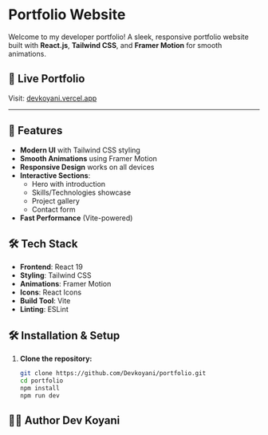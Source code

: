 # Portfolio Website

Welcome to my developer portfolio! A sleek, responsive portfolio website built with **React.js**, **Tailwind CSS**, and **Framer Motion** for smooth animations.

## 🔗 Live Portfolio
Visit: [devkoyani.vercel.app](https://devkoyani.vercel.app)

---

## 🚀 Features
- **Modern UI** with Tailwind CSS styling
- **Smooth Animations** using Framer Motion
- **Responsive Design** works on all devices
- **Interactive Sections**:
  - Hero with introduction
  - Skills/Technologies showcase
  - Project gallery
  - Contact form
- **Fast Performance** (Vite-powered)

## 🛠 Tech Stack
- **Frontend**: React 19
- **Styling**: Tailwind CSS
- **Animations**: Framer Motion
- **Icons**: React Icons
- **Build Tool**: Vite
- **Linting**: ESLint

## 🛠 Installation & Setup

1. **Clone the repository:**
   ```bash
   git clone https://github.com/Devkoyani/portfolio.git
   cd portfolio
   npm install
   npm run dev
   ```
## 🧑‍💻 Author Dev Koyani
